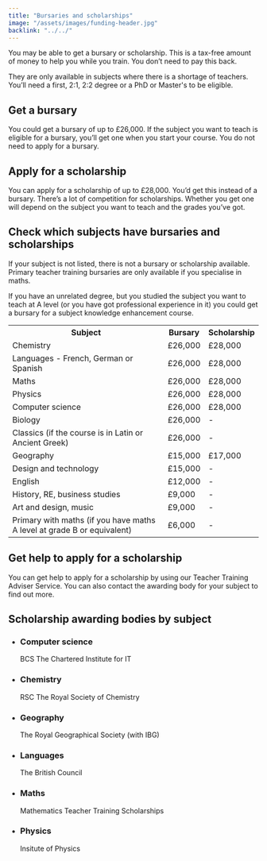 ```yaml
---
title: "Bursaries and scholarships"
image: "/assets/images/funding-header.jpg"
backlink: "../../"
---
```


<div class="content__left">


<p>You may be able to get a bursary or scholarship. This is a tax-free amount of money to help you while you train. You don’t need to pay this back.</p>

<p>They are only available in subjects where there is a shortage of teachers. You’ll need a first, 2:1, 2:2 degree or a PhD or Master's to be eligible.</p>

<h2>Get a bursary</h2>

<p>You could get a bursary of up to £26,000. If the subject you want to teach is eligible for a bursary, you’ll get one when you start your course. You do not need to apply for a bursary.</p>

<h2>Apply for a scholarship</h2>

<p>You can apply for a scholarship of up to £28,000. You’d get this instead of a bursary. There’s a lot of competition for scholarships. Whether you get one will depend on the subject you want to teach and the grades you’ve got.</p>

<h2>Check which subjects have bursaries and scholarships</h2>

<p>If your subject is not listed, there is not a bursary or scholarship available. Primary teacher training bursaries are only available if you specialise in maths.</p>

<p>If you have an unrelated degree, but you studied the subject you want to teach at A level (or you have got professional experience in it) you could get a bursary for a subject knowledge enhancement course.</p>

<!--<div class="funding-table" markdown="1">-->


<table>
  <tr>
    <th>Subject</th>
    <th>Bursary</th>
    <th>Scholarship</th>
  </tr>
  
  <tr>
      <td>Chemistry</td>
      <td>£26,000</td>
      <td>£28,000</td>
  </tr>
  
  <tr>
      <td>Languages - French, German or Spanish</td>
      <td>£26,000</td>
      <td>£28,000</td>
  </tr>
  
   <tr>
      <td>Maths</td>
      <td>£26,000</td>
      <td>£28,000</td>
  </tr>

 <tr>
      <td>Physics</td>
      <td>£26,000</td>
      <td>£28,000</td>
  </tr>

 <tr>
      <td>Computer science</td>
      <td>£26,000</td>
      <td>£28,000</td>
  </tr>

 <tr>
      <td>Biology</td>
      <td>£26,000</td>
      <td> - </td>
  </tr>

 <tr>
      <td>Classics (if the course is in Latin or Ancient Greek)</td>
      <td>£26,000</td>
      <td> - </td>
  </tr>
  
  <tr>
      <td>Geography</td>
      <td>£15,000</td>
      <td>£17,000</td>
  </tr>
  
   <tr>
      <td>Design and technology</td>
      <td>£15,000</td>
      <td> - </td>
  </tr>
  
  <tr>
      <td>English</td>
      <td>£12,000</td>
      <td> - </td>
  </tr>

  <tr>
      <td>History, RE, business studies</td>
      <td>£9,000</td>
      <td> - </td>
  </tr>
  
  <tr>
      <td>Art and design, music</td>
      <td>£9,000</td>
      <td> - </td>
  </tr>
  
  <tr>
      <td>Primary with maths (if you have maths A level at grade B or equivalent)</td>
      <td>£6,000</td>
      <td> - </td>
  </tr>
  
  </table>

<!--</div>-->

<h2>Get help to apply for a scholarship</h2>

<p>You can get help to apply for a scholarship by using our Teacher Training Adviser Service.  You can also contact the awarding body for your subject to find out more.</p>

<h2>Scholarship awarding bodies by subject</h2>

<ul>
<li>
  <h3>Computer science</h3> 
  <p>BCS The Chartered Institute for IT
</li>

<li>
    <h3>Chemistry</h3> 
    <p>RSC The Royal Society of Chemistry</p>
</li>

<li>
    <h3>Geography</h3> 
    <p>The Royal Geographical Society (with IBG)</p>
</li>

<li>
     <h3>Languages</h3>
     <p>The British Council</p>
</li>

<li>
     <h3>Maths</h3> 
     <p>Mathematics Teacher Training Scholarships</p>
</li>

<li>
     <h3>Physics</h3> 
     <p>Insitute of Physics</p>
</li>
</ul>

</div>

<div class="content__right">
</div>
